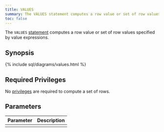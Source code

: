 ```yaml
---
title: VALUES
summary: The VALUES statement computes a row value or set of row values specified by value expressions.
toc: false
---
```


The `VALUES` [statement](sql-statements.html) computes a row value or set of row values specified by value expressions. 

<div id="toc"></div>

## Synopsis

{% include sql/diagrams/values.html %}

## Required Privileges

No [privileges](privileges.html) are required to compute a set of rows.

## Parameters

| Parameter | Description |
|-----------|-------------|
|  |  |
